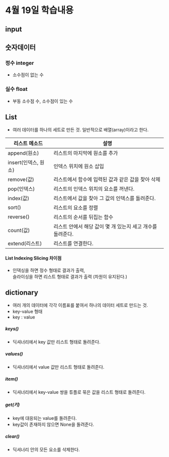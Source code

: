# 4월 19일 학습내용
## input

## 숫자데이터
### 정수 integer
- 소수점이 없는 수
### 실수 float
- 부동 소수점 수, 소수점이 있는 수

## List
- 여러 데이터를 하나의 세트로 만든 것. 일반적으로 배열(array)이라고 한다.

리스트 메소드 | 설명
------|----
append(원소) | 리스트의 마지막에 원소를 추가
insert(인덱스, 원소) | 인덱스 위치에 원소 삽입
remove(값) | 리스트에서 함수에 입력된 값과 같은 값을 찾아 삭제
pop(인덱스) | 리스트의 인덱스 위치의 요소를 꺼낸다.
index(값) | 리스트에서 값을 찾아 그 값의 인덱스를 돌려준다.
sort() | 리스트의 요소를 정렬
reverse() | 리스트의 순서를 뒤집는 함수
count(값) | 리스트 안에서 해당 값이 몇 개 있는지 세고 개수를 돌려준다.
extend(리스트) | 리스트를 연결한다.

#### List Indexing Slicing 차이점
- 인덱싱을 하면 정수 형태로 결과가 출력, <br>
슬라이싱을 하면 리스트 형태로 결과가 출력 (차원이 유지된다.)

## dictionary
- 여러 개의 데이터에 각각 이름표를 붙여서 하나의 데이터 세트로 만드는 것.
- key-value 형태
- key : value

##### keys()
- 딕셔너리에서 key 값만 리스트 형태로 돌려준다.
##### values()
- 딕셔너리에서 value 값만 리스트 형태로 돌려준다.
##### item()
- 딕셔너리에서 key-value 쌍을 튜플로 묶은 값을 리스트 형태로 돌려준다.
##### get(키)
- key에 대응되는 value를 돌려준다.
- key값이 존재하지 않으면 None을 돌려준다.

##### clear()
- 딕셔너리 안의 모든 요소를 삭제한다.
